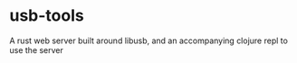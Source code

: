 # usb-tools
A rust web server built around libusb, and an accompanying clojure repl to use the server

